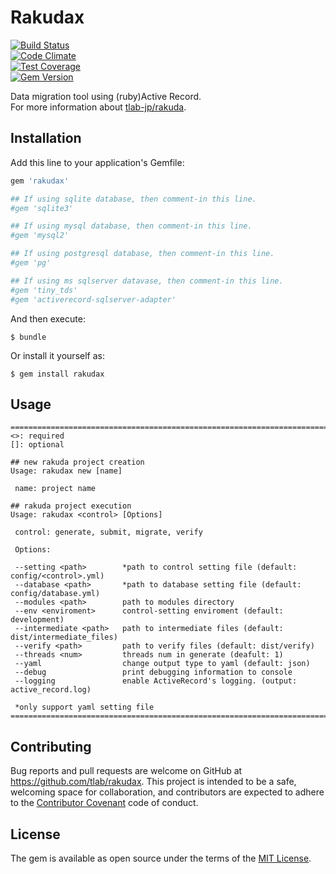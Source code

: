 # Rakudax

[![Build Status](https://travis-ci.org/tlab-jp/rakudax.svg?branch=master)](https://travis-ci.org/tlab-jp/rakudax)  
[![Code Climate](https://codeclimate.com/github/tlab-jp/rakudax/badges/gpa.svg)](https://codeclimate.com/github/tlab-jp/rakudax)  
[![Test Coverage](https://codeclimate.com/github/tlab-jp/rakudax/badges/coverage.svg)](https://codeclimate.com/github/tlab-jp/rakudax/coverage)  
[![Gem Version](https://badge.fury.io/rb/rakudax.svg)](https://badge.fury.io/rb/rakudax)  

Data migration tool using (ruby)Active Record.   
For more information about [tlab-jp/rakuda](https://github.com/tlab-jp/rakuda).

## Installation

Add this line to your application's Gemfile:

```ruby
gem 'rakudax'

## If using sqlite database, then comment-in this line.
#gem 'sqlite3'

## If using mysql database, then comment-in this line.
#gem 'mysql2'

## If using postgresql database, then comment-in this line.
#gem 'pg'

## If using ms sqlserver datavase, then comment-in this line.
#gem 'tiny_tds'
#gem 'activerecord-sqlserver-adapter'
```

And then execute:

    $ bundle

Or install it yourself as:

    $ gem install rakudax

## Usage

```
===========================================================================
<>: required
[]: optional

## new rakuda project creation
Usage: rakudax new [name]

 name: project name

## rakuda project execution
Usage: rakudax <control> [Options]

 control: generate, submit, migrate, verify

 Options:
 
 --setting <path>        *path to control setting file (default: config/<control>.yml)
 --database <path>       *path to database setting file (default: config/database.yml)
 --modules <path>        path to modules directory
 --env <enviroment>      control-setting enviroment (default: development)
 --intermediate <path>   path to intermediate files (default: dist/intermediate_files)
 --verify <path>         path to verify files (default: dist/verify)
 --threads <num>         threads num in generate (deafult: 1)
 --yaml                  change output type to yaml (default: json)
 --debug                 print debugging information to console
 --logging               enable ActiveRecord's logging. (output: active_record.log)

 *only support yaml setting file
===========================================================================
```

## Contributing

Bug reports and pull requests are welcome on GitHub at https://github.com/tlab/rakudax. This project is intended to be a safe, welcoming space for collaboration, and contributors are expected to adhere to the [Contributor Covenant](http://contributor-covenant.org) code of conduct.


## License

The gem is available as open source under the terms of the [MIT License](http://opensource.org/licenses/MIT).

